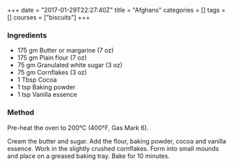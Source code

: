+++
date = "2017-01-29T22:27:40Z"
title = "Afghans"
categories = []
tags = []
courses = ["biscuits"]
+++

### Ingredients
- 175 gm Butter or margarine (7 oz) 
- 175 gm Plain flour (7 oz)
- 75 gm Granulated white sugar (3 oz)
- 75 gm Cornflakes (3 oz)
- 1 Tbsp Cocoa
- 1 tsp Baking powder
- 1 tsp Vanilla essence

### Method

Pre-heat the oven to 200°C (400°F, Gas Mark 6).

Cream the butter and sugar. Add the flour, baking powder, cocoa and vanilla
essence. Work in the slightly crushed cornflakes. Form into small mounds
and place on a greased baking tray. Bake for 10 minutes.